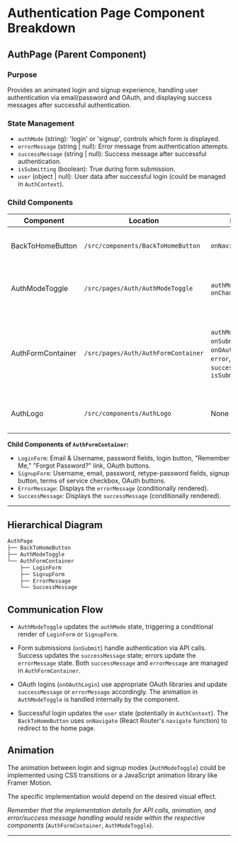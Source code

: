# Authentication Page Component Breakdown

## AuthPage (Parent Component)

### Purpose

Provides an animated login and signup experience, handling user authentication via email/password and OAuth, and displaying success messages after successful authentication.

### State Management

* `authMode` (string): 'login' or 'signup', controls which form is displayed.
* `errorMessage` (string | null): Error message from authentication attempts.
* `successMessage` (string | null): Success message after successful authentication.
* `isSubmitting` (boolean): True during form submission.
* `user` (object | null): User data after successful login (could be managed in `AuthContext`).

### Child Components

| Component             | Location                             | Props                                                            | Purpose                                                                                                 |
|----------------------|--------------------------------------|-----------------------------------------------------------------|---------------------------------------------------------------------------------------------------------|
| BackToHomeButton      | `/src/components/BackToHomeButton`     | `onNavigate`                                                        | Button to navigate back to home page                                                                     |
| AuthModeToggle        | `/src/pages/Auth/AuthModeToggle`       | `authMode`, `onChangeAuthMode`                                       | Animated toggle between login and signup                                                              |
| AuthFormContainer     | `/src/pages/Auth/AuthFormContainer`   | `authMode`, `onSubmit`, `onOAuthLogin`, `error`, `successMessage`, `isSubmitting` | Handles form submission, OAuth logins, displays error and success messages                             |
| AuthLogo              | `/src/components/AuthLogo`            | None                                                              | Displays the LazyDog logo                                                                                |

**Child Components of `AuthFormContainer`:**

* `LoginForm`: Email & Username, password fields, login button, "Remember Me," "Forgot Password?" link, OAuth buttons.
* `SignupForm`: Username, email, password, retype-password fields, signup button, terms of service checkbox, OAuth buttons.
* `ErrorMessage`: Displays the `errorMessage` (conditionally rendered).
* `SuccessMessage`: Displays the `successMessage` (conditionally rendered).

---

## Hierarchical Diagram

```bash
AuthPage
├── BackToHomeButton
├── AuthModeToggle
└── AuthFormContainer
    ├── LoginForm
    ├── SignupForm
    ├── ErrorMessage
    └── SuccessMessage
```

## Communication Flow

* `AuthModeToggle` updates the `authMode` state, triggering a conditional render of `LoginForm` or `SignupForm`.

* Form submissions (`onSubmit`) handle authentication via API calls.  Success updates the `successMessage` state; errors update the `errorMessage` state.  Both `successMessage` and `errorMessage` are managed in `AuthFormContainer`.

* OAuth logins (`onOAuthLogin`) use appropriate OAuth libraries and update `successMessage` or `errorMessage` accordingly. The animation in `AuthModeToggle` is handled internally by the component.

* Successful login updates the `user` state (potentially in `AuthContext`). The `BackToHomeButton` uses `onNavigate` (React Router's `navigate` function) to redirect to the home page.

## Animation

The animation between login and signup modes (`AuthModeToggle`) could be implemented using CSS transitions or a JavaScript animation library like Framer Motion.

The specific implementation would depend on the desired visual effect.

*Remember that the implementation details for API calls, animation, and error/success message handling would reside within the respective components* (`AuthFormContainer`, `AuthModeToggle`).

---
